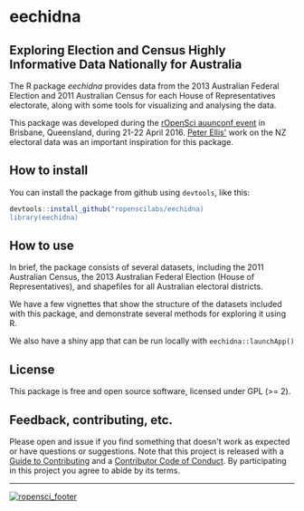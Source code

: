 
<!-- README.md is generated from README.Rmd. Please edit that file -->
eechidna
========

<!-- [![Travis-CI Build Status](https://travis-ci.org/ropenscilabs/eechidna.svg?branch=master)](https://travis-ci.org/ropenscilabs/eechidna) -->
Exploring Election and Census Highly Informative Data Nationally for Australia
------------------------------------------------------------------------------

The R package *eechidna* provides data from the 2013 Australian Federal Election and 2011 Australian Census for each House of Representatives electorate, along with some tools for visualizing and analysing the data.

This package was developed during the [rOpenSci auunconf event](http://auunconf.ropensci.org/) in Brisbane, Queensland, during 21-22 April 2016. [Peter Ellis'](https://github.com/ellisp/) work on the NZ electoral data was an important inspiration for this package.

How to install
--------------

You can install the package from github using `devtools`, like this:

``` r
devtools::install_github("ropenscilabs/eechidna)
library(eechidna)
```

How to use
----------

In brief, the package consists of several datasets, including the 2011 Australian Census, the 2013 Australian Federal Election (House of Representatives), and shapefiles for all Australian electoral districts.

We have a few vignettes that show the structure of the datasets included with this package, and demonstrate several methods for exploring it using R.

We also have a shiny app that can be run locally with `eechidna::launchApp()`

License
-------

This package is free and open source software, licensed under GPL (&gt;= 2).

Feedback, contributing, etc.
----------------------------

Please open and issue if you find something that doesn't work as expected or have questions or suggestions. Note that this project is released with a [Guide to Contributing](CONTRIBUTING.md) and a [Contributor Code of Conduct](CONDUCT.md). By participating in this project you agree to abide by its terms.

------------------------------------------------------------------------

[![ropensci\_footer](http://ropensci.org/public_images/github_footer.png)](http://ropensci.org)
